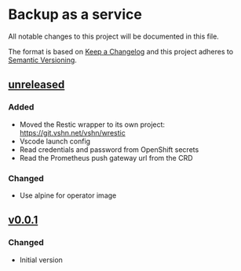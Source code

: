 # Backup as a service

All notable changes to this project will be documented in this file.

The format is based on [Keep a Changelog](http://keepachangelog.com/en/1.0.0/)
and this project adheres to [Semantic Versioning](http://semver.org/spec/v2.0.0.html).

## [unreleased]
### Added
- Moved the Restic wrapper to its own project: https://git.vshn.net/vshn/wrestic
- Vscode launch config
- Read credentials and password from OpenShift secrets
- Read the Prometheus push gateway url from the CRD
### Changed
- Use alpine for operator image

## [v0.0.1]
### Changed
- Initial version

[unreleased]: https://git.vshn.net/vshn/baas/compare/v0.0.1...master
[v0.0.1]: https://git.vshn.net/vshn/baas/tree/v0.0.1
